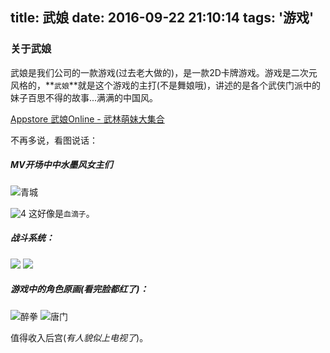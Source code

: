 title: 武娘
date: 2016-09-22 21:10:14
tags: '游戏'
---

### 关于武娘

武娘是我们公司的一款游戏(过去老大做的)，是一款2D卡牌游戏。游戏是二次元风格的，**`武娘`**就是这个游戏的主打(不是舞娘哦)，讲述的是各个武侠门派中的妹子百思不得的故事...满满的中国风。

<!-- more -->

[Appstore 武娘Online - 武林萌妹大集合][1]

不再多说，看图说话：

##### MV开场中中水墨风女主们
![青城][2]

![4][4]
这好像是`血滴子`。

##### 战斗系统：
![][7]
![][8]

##### 游戏中的角色原画(看完脸都红了)：
![醉拳][5]
![唐门][6]

值得收入后宫(_有人貌似上电视了_)。




[1]:"https://itunes.apple.com/cn/app/id1130662582"  "appstore 武娘"
[2]:http://odwqhkr5j.bkt.clouddn.com/IMG_1595.PNG "青城"
[3]:http://odwqhkr5j.bkt.clouddn.com/IMG_1591.PNG 
[4]:http://odwqhkr5j.bkt.clouddn.com/IMG_1594.PNG
[5]:http://odwqhkr5j.bkt.clouddn.com/IMG_1601.PNG
[6]:http://odwqhkr5j.bkt.clouddn.com/IMG_1612.PNG
[7]:http://odwqhkr5j.bkt.clouddn.com/IMG_1608.PNG
[8]:http://odwqhkr5j.bkt.clouddn.com/IMG_1611.PNG